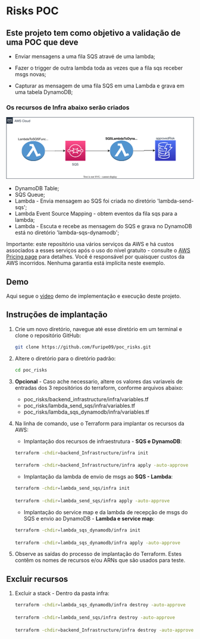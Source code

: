 # Risks POC

## Este projeto tem como objetivo a validação de uma POC que deve

- Enviar mensagens a uma fila SQS atravé de uma lambda;

- Fazer o trigger de outra lambda toda as vezes que a fila sqs receber msgs novas;
  
- Capturar as mensagem de uma fila SQS em uma Lambda e grava em uma tabela DynamoDB;

### Os recursos de Infra abaixo serão criados

![poc_risk](./media/poc_risk.svg)

- DynamoDB Table;
- SQS Queue;
- Lambda - Envia mensagem ao SQS foi criada no diretório 'lambda-send-sqs';
- Lambda Event Source Mapping - obtem eventos da fila sqs para a lambda;
- Lambda - Escuta e recebe as mensagem do SQS e grava no DynamoDB está no diretório 'lambda-sqs-dynamodb';

Importante: este repositório usa vários serviços da AWS e há custos associados a esses serviços após o uso do nível gratuito - consulte o [AWS Pricing page](https://aws.amazon.com/pricing/) para detalhes. Você é responsável por quaisquer custos da AWS incorridos. Nenhuma garantia está implícita neste exemplo.

## Demo

Aqui segue o [video](https://www.loom.com/share/c13ecb64b720423b983029482789cabe) demo de implementação e execução deste projeto.

## Instruções de implantação

1. Crie um novo diretório, navegue até esse diretório em um terminal e clone o repositório GitHub:

    ```bash
    git clone https://github.com/Furipe09/poc_risks.git
    ```

2. Altere o diretório para o diretório padrão:

    ```bash
    cd poc_risks
    ```

3. **Opcional** - Caso ache necessario, altere os valores das variaveis de entradas dos 3 repositórios do terraform, conforme arquivos abaixo:
   - poc_risks/backend_infrastructure/infra/variables.tf
   - poc_risks/lambda_send_sqs/infra/variables.tf
   - poc_risks/lambda_sqs_dynamodb/infra/variables.tf

4. Na linha de comando, use o Terraform para implantar os recursos da AWS:

    - Implantação dos recursos de infraestrutura - **SQS e DynamoDB**:

    ```bash
    terraform -chdir=backend_Infrastructure/infra init

    terraform -chdir=backend_Infrastructure/infra apply -auto-approve
    ```

    - Implantação da lambda de envio de msgs ao **SQS - Lambda**:

    ```bash
    terraform -chdir=lambda_send_sqs/infra init

    terraform -chdir=lambda_send_sqs/infra apply -auto-approve
    ```

    - Implantação do service map e da lambda de recepção de msgs do SQS e envio ao DynamoDB - **Lambda e service map**:

    ```bash
    terraform -chdir=lambda_sqs_dynamodb/infra init

    terraform -chdir=lambda_sqs_dynamodb/infra apply -auto-approve
    ```

5. Observe as saídas do processo de implantação do Terraform. Estes contêm os nomes de recursos e/ou ARNs que são usados ​​para teste.

## Excluir recursos

1. Excluir a stack - Dentro da pasta infra:

    ```bash
    terraform -chdir=lambda_sqs_dynamodb/infra destroy -auto-approve
    
    terraform -chdir=lambda_send_sqs/infra destroy -auto-approve
    
    terraform -chdir=backend_Infrastructure/infra destroy -auto-approve
    ```
